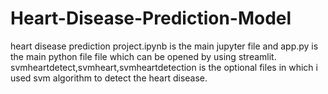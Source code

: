 # Heart-Disease-Prediction-Model
heart disease prediction project.ipynb is the main jupyter file and app.py is the main python file file which can be opened by using streamlit.
svmheartdetect,svmheart,svmheartdetection is the optional files in which i used svm algorithm to detect the heart disease.
